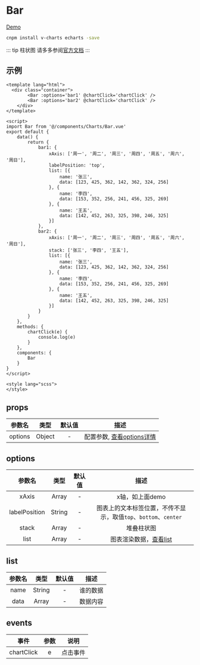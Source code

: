 # Bar
[Demo](http://infozx.gitee.io/infozx_temp/dist/module/bar.html)
``` bash
cnpm install v-charts echarts -save
```

::: tip 柱状图
请多多参阅[官方文档](https://v-charts.js.org/#/)
:::

## 示例
``` vue{9}
<template lang="html">
  <div class="container">
		<Bar :options='bar1' @chartClick='chartClick' />
		<Bar :options='bar2' @chartClick='chartClick' />
	</div>
</template>

<script>
import Bar from '@/components/Charts/Bar.vue'
export default {
	data() {
		return {
			bar1: {
				xAxis: ['周一', '周二', '周三', '周四', '周五', '周六', '周日'],
				labelPosition: 'top',
				list: [{
					name: '张三',
					data: [123, 425, 362, 142, 362, 324, 256]
				}, {
					name: '李四',
					data: [153, 352, 256, 241, 456, 325, 269]
				}, {
					name: '王五',
					data: [142, 452, 263, 325, 398, 246, 325]
				}]
			},
			bar2: {
				xAxis: ['周一', '周二', '周三', '周四', '周五', '周六', '周日'],
				stack: ['张三', '李四', '王五'],
				list: [{
					name: '张三',
					data: [123, 425, 362, 142, 362, 324, 256]
				}, {
					name: '李四',
					data: [153, 352, 256, 241, 456, 325, 269]
				}, {
					name: '王五',
					data: [142, 452, 263, 325, 398, 246, 325]
				}]
			}
		}
	},
	methods: {
		chartClick(e) {
			console.log(e)
		}
	},
	components: {
		Bar
	}
}
</script>

<style lang="scss">
</style>
```

## props
|参数名|类型|默认值|描述|
|:---:|:---:|:---:|:---:|
|options|Object|-|配置参数, [查看options详情](#options)|

## options
|参数名|类型|默认值|描述|
|:---:|:---:|:---:|:---:|
|xAxis|Array|-|x轴，如上面demo|
|labelPosition|String|-|图表上的文本标签位置，不传不显示，取值`top`、`bottom`、`center`|
|stack|Array|-|堆叠柱状图|
|list|Array|-|图表渲染数据，[查看list](#list)|

## list
|参数名|类型|默认值|描述|
|:---:|:---:|:---:|:---:|
|name|String|-|谁的数据|
|data|Array|-|数据内容|

## events
|事件|参数|说明|
|:---:|:---:|:---:|
|chartClick|e|点击事件|